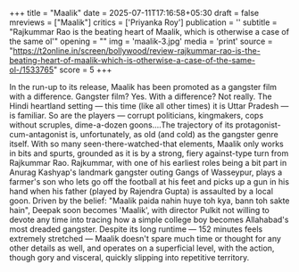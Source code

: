 +++
title = "Maalik"
date = 2025-07-11T17:16:58+05:30
draft = false
mreviews = ["Maalik"]
critics = ['Priyanka Roy']
publication = ''
subtitle = "Rajkummar Rao is the beating heart of Maalik, which is otherwise a case of the same ol'"
opening = ""
img = 'maalik-3.jpg'
media = 'print'
source = "https://t2online.in/screen/bollywood/review-rajkummar-rao-is-the-beating-heart-of-maalik-which-is-otherwise-a-case-of-the-same-ol-/1533765"
score = 5
+++

In the run-up to its release, Maalik has been promoted as a gangster film with a difference. Gangster film? Yes. With a difference? Not really. The Hindi heartland setting — this time (like all other times) it is Uttar Pradesh — is familiar. So are the players — corrupt politicians, kingmakers, cops without scruples, dime-a-dozen goons....The trajectory of its protagonist-cum-antagonist is, unfortunately, as old (and cold) as the gangster genre itself. With so many seen-there-watched-that elements, Maalik only works in bits and spurts, grounded as it is by a strong, fiery against-type turn from Rajkummar Rao. Rajkummar, with one of his earliest roles being a bit part in Anurag Kashyap's landmark gangster outing Gangs of Wasseypur, plays a farmer's son who lets go off the football at his feet and picks up a gun in his hand when his father (played by Rajendra Gupta) is assaulted by a local goon. Driven by the belief: "Maalik paida nahin huye toh kya, bann toh sakte hain", Deepak soon becomes 'Maalik', with director Pulkit not willing to devote any time into tracing how a simple college boy becomes Allahabad's most dreaded gangster. Despite its long runtime — 152 minutes feels extremely stretched — Maalik doesn't spare much time or thought for any other details as well, and operates on a superficial level, with the action, though gory and visceral, quickly slipping into repetitive territory.
